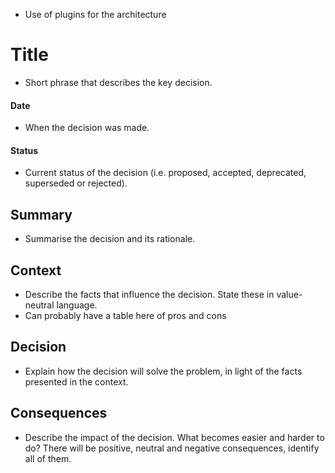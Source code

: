 - Use of plugins for the architecture

# Title 
- Short phrase that describes the key decision.
#### Date 
- When the decision was made.
#### Status 
- Current status of the decision (i.e. proposed, accepted, deprecated, superseded or rejected).
## Summary 
- Summarise the decision and its rationale.
## Context 
- Describe the facts that influence the decision. State these in value-neutral language.
- Can probably have a table here of pros and cons
## Decision 
- Explain how the decision will solve the problem, in light of the facts presented in the context.
## Consequences 
- Describe the impact of the decision. What becomes easier and harder to do? There will
be positive, neutral and negative consequences, identify all of them.